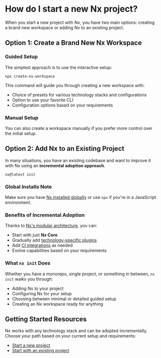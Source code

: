 # How do I start a new Nx project?

When you start a new project with Nx, you have two main options: creating a brand new workspace or adding Nx to an existing project.

## Option 1: Create a Brand New Nx Workspace

### Guided Setup
The simplest approach is to use the interactive setup:

```shell
npx create-nx-workspace
```

This command will guide you through creating a new workspace with:
- Choice of presets for various technology stacks and configurations
- Option to use your favorite CLI
- Configuration options based on your requirements

### Manual Setup
You can also create a workspace manually if you prefer more control over the initial setup.

## Option 2: Add Nx to an Existing Project

In many situations, you have an existing codebase and want to improve it with Nx using an **incremental adoption approach**.

```shell
nx@latest init
```

### Global Installs Note
Make sure you have [Nx installed globally](/docs/getting-started/installation) or use `npx` if you're in a JavaScript environment.

### Benefits of Incremental Adoption

Thanks to [Nx's modular architecture](/docs/getting-started/intro), you can:
- Start with just **Nx Core**
- Gradually add [technology-specific plugins](/docs/technologies)
- Add [CI integrations](/docs/getting-started/nx-cloud) as needed
- Evolve capabilities based on your requirements

### What `nx init` Does

Whether you have a monorepo, single project, or something in between, `nx init` walks you through:
- Adding Nx to your project
- Configuring Nx for your setup
- Choosing between minimal or detailed guided setup
- Creating an Nx workspace ready for anything

## Getting Started Resources

Nx works with any technology stack and can be adopted incrementally. Choose your path based on your current setup and requirements:

- [Start a new project](/docs/getting-started/start-new-project)
- [Start with an existing project](/docs/getting-started/start-existing-project)
